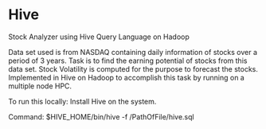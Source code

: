 # Hive
Stock Analyzer using Hive Query Language on Hadoop

Data set used is from NASDAQ containing daily information of stocks over a period of 3 years. 
Task is to find the earning potential of stocks from this data set. 
Stock Volatility is computed for the purpose to forecast the stocks. 
Implemented in Hive on Hadoop to accomplish this task by running on a multiple node HPC.

To run this locally:
Install Hive on the system.

Command: $HIVE_HOME/bin/hive -f /PathOfFile/hive.sql



